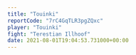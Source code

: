 ```yaml
---
title: "Touinki"
reportCode: "7rC4GqTLR3pgZQxc"
player: "Touinki"
fight: "Terestian Illhoof"
date: 2021-08-01T19:04:53.731000+00:00
---
```

